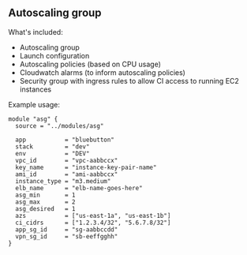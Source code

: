 ## Autoscaling group

What's included:

- Autoscaling group
- Launch configuration
- Autoscaling policies (based on CPU usage)
- Cloudwatch alarms (to inform autoscaling policies)
- Security group with ingress rules to allow CI access to running EC2 instances

Example usage:

```
module "asg" {
  source = "../modules/asg"

  app           = "bluebutton"
  stack         = "dev"
  env           = "DEV"
  vpc_id        = "vpc-aabbccx"
  key_name      = "instance-key-pair-name"
  ami_id        = "ami-aabbccx"
  instance_type = "m3.medium"
  elb_name      = "elb-name-goes-here"
  asg_min       = 1
  asg_max       = 2
  asg_desired   = 1
  azs           = ["us-east-1a", "us-east-1b"]
  ci_cidrs      = ["1.2.3.4/32", "5.6.7.8/32"]
  app_sg_id     = "sg-aabbccdd"
  vpn_sg_id     = "sb-eeffgghh"
}
```
